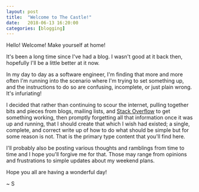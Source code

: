 ```yaml
---
layout: post
title:  "Welcome to The Castle!"
date:   2018-06-13 16:20:00
categories: [blogging]
---
```

Hello! Welcome! Make yourself at home!

It's been a long time since I've had a blog. I wasn't good at it back then, hopefully I'll be a little better at it now.

In my day to day as a software engineer, I'm finding that more and more often I'm running into the scenario where I'm trying to set something up, and the instructions to do so are confusing, incomplete, or just plain wrong. It's infuriating!

I decided that rather than continuing to scour the internet, pulling together bits and pieces from blogs, mailing lists, and [Stack Overflow][stack-overflow] to get something working, then promptly forgetting all that information once it was up and running, that I should create that which I wish had existed; a single, complete, and correct write up of how to do what should be simple but for some reason is not. That is the primary type content that you'll find here.

I'll probably also be posting various thoughts and ramblings from time to time and I hope you'll forgive me for that. Those may range from opinions and frustrations to simple updates about my weekend plans.

Hope you all are having a wonderful day!

~ S

[stack-overflow]: https://stackoverflow.com/